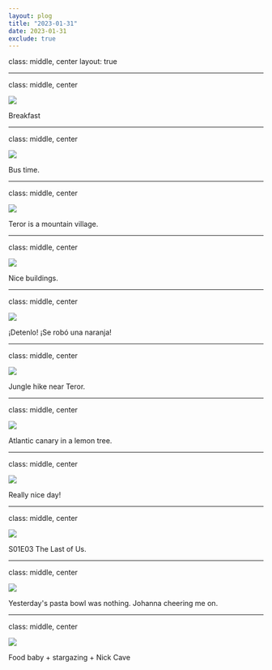 ```yaml
---
layout: plog
title: "2023-01-31"
date: 2023-01-31
exclude: true
---
```


class: middle, center
layout: true

---

class: middle, center

<img class="plog-picture" src="{{ site.baseurl }}/img/plog/2023-01-31/01.jpg" />

Breakfast

---

class: middle, center

<img class="plog-picture" src="{{ site.baseurl }}/img/plog/2023-01-31/02.jpg" />

Bus time.

---

class: middle, center

<img class="plog-picture" src="{{ site.baseurl }}/img/plog/2023-01-31/03.jpg" />

Teror is a mountain village.

---

class: middle, center

<img class="plog-picture" src="{{ site.baseurl }}/img/plog/2023-01-31/04.jpg" />

Nice buildings.

---

class: middle, center

<img class="plog-picture" src="{{ site.baseurl }}/img/plog/2023-01-31/05.gif" />

¡Detenlo! ¡Se robó una naranja!

---

class: middle, center

<img class="plog-picture" src="{{ site.baseurl }}/img/plog/2023-01-31/06.jpg" />

Jungle hike near Teror.

---

class: middle, center

<img class="plog-picture" src="{{ site.baseurl }}/img/plog/2023-01-31/07.jpg" />

Atlantic canary in a lemon tree.

---

class: middle, center

<img class="plog-picture" src="{{ site.baseurl }}/img/plog/2023-01-31/08.jpg" />

Really nice day!

---

class: middle, center

<img class="plog-picture" src="{{ site.baseurl }}/img/plog/2023-01-31/09.jpg" />

S01E03 The Last of Us.

---

class: middle, center

<img class="plog-picture" src="{{ site.baseurl }}/img/plog/2023-01-31/10.jpg" />

Yesterday's pasta bowl was nothing. Johanna cheering me on.

---

class: middle, center

<img class="plog-picture" src="{{ site.baseurl }}/img/plog/2023-01-31/11.jpg" />

Food baby + stargazing + Nick Cave

